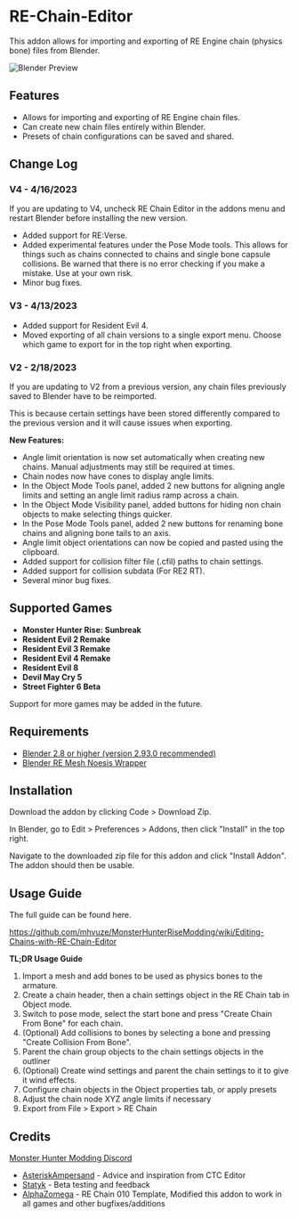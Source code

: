 
# RE-Chain-Editor

This addon allows for importing and exporting of RE Engine chain (physics bone) files from Blender.

![Blender Preview](https://user-images.githubusercontent.com/46909075/219907729-70494035-68e8-419b-a000-58503fd7727f.png)

## Features
 - Allows for importing and exporting of RE Engine chain files.
 - Can create new chain files entirely within Blender.
 - Presets of chain configurations can be saved and shared.
 
## Change Log
### V4 - 4/16/2023

If you are updating to V4, uncheck RE Chain Editor in the addons menu and restart Blender before installing the new version.

* Added support for RE:Verse.
* Added experimental features under the Pose Mode tools. This allows for things such as chains connected to chains and single bone capsule collisions. Be warned that there is no error checking if you make a mistake. Use at your own risk.
* Minor bug fixes.
### V3 - 4/13/2023

* Added support for Resident Evil 4.
* Moved exporting of all chain versions to a single export menu. Choose which game to export for in the top right when exporting.
 
### V2 - 2/18/2023

If you are updating to V2 from a previous version, any chain files previously saved to Blender have to be reimported.

This is because certain settings have been stored differently compared to the previous version and it will cause issues when exporting.

**New Features:**
* Angle limit orientation is now set automatically when creating new chains. Manual adjustments may still be required at times.
* Chain nodes now have cones to display angle limits.
* In the Object Mode Tools panel, added 2 new buttons for aligning angle limits and setting an angle limit radius ramp across a chain.
* In the Object Mode Visibility panel, added buttons for hiding non chain objects to make selecting things quicker.
* In the Pose Mode Tools panel, added 2 new buttons for renaming bone chains and aligning bone tails to an axis.
* Angle limit object orientations can now be copied and pasted using the clipboard.
* Added support for collision filter file (.cfil) paths to chain settings.
* Added support for collision subdata (For RE2 RT).
* Several minor bug fixes.
 
 ## Supported Games
 - **Monster Hunter Rise: Sunbreak**
 - **Resident Evil 2 Remake**
 - **Resident Evil 3 Remake**
 - **Resident Evil 4 Remake**
 - **Resident Evil 8**
 - **Devil May Cry 5**
 - **Street Fighter 6 Beta**
 
Support for more games may be added in the future.

## Requirements
* [Blender 2.8 or higher (version 2.93.0 recommended)](https://www.blender.org/download/)
* [Blender RE Mesh Noesis Wrapper](https://github.com/NSACloud/Blender-RE-Mesh-Noesis-Wrapper)

## Installation
Download the addon by clicking Code > Download Zip.

In Blender, go to Edit > Preferences > Addons, then click "Install" in the top right.

Navigate to the downloaded zip file for this addon and click "Install Addon". The addon should then be usable.

## Usage Guide

The full guide can be found here.

https://github.com/mhvuze/MonsterHunterRiseModding/wiki/Editing-Chains-with-RE-Chain-Editor

**TL;DR Usage Guide**

1. Import a mesh and add bones to be used as physics bones to the armature.
2. Create a chain header, then a chain settings object in the RE Chain tab in Object mode.
3. Switch to pose mode, select the start bone and press "Create Chain From Bone" for each chain.
4. (Optional) Add collisions to bones by selecting a bone and pressing "Create Collision From Bone".
5. Parent the chain group objects to the chain settings objects in the outliner
6. (Optional) Create wind settings and parent the chain settings to it to give it wind effects.
7. Configure chain objects in the Object properties tab, or apply presets
8. Adjust the chain node XYZ angle limits if necessary
9. Export from File > Export > RE Chain

 ## Credits
[Monster Hunter Modding Discord](https://discord.gg/gJwMdhK)
 - [AsteriskAmpersand](https://github.com/AsteriskAmpersand) - Advice and inspiration from CTC Editor
- [Statyk](https://www.youtube.com/channel/UC2nEkiSL_X7xh6QHJcS0Wjw) - Beta testing and feedback
- [AlphaZomega](https://github.com/alphazolam/RE-Chain-Editor) - RE Chain 010 Template, Modified this addon to work in all games and other bugfixes/additions
